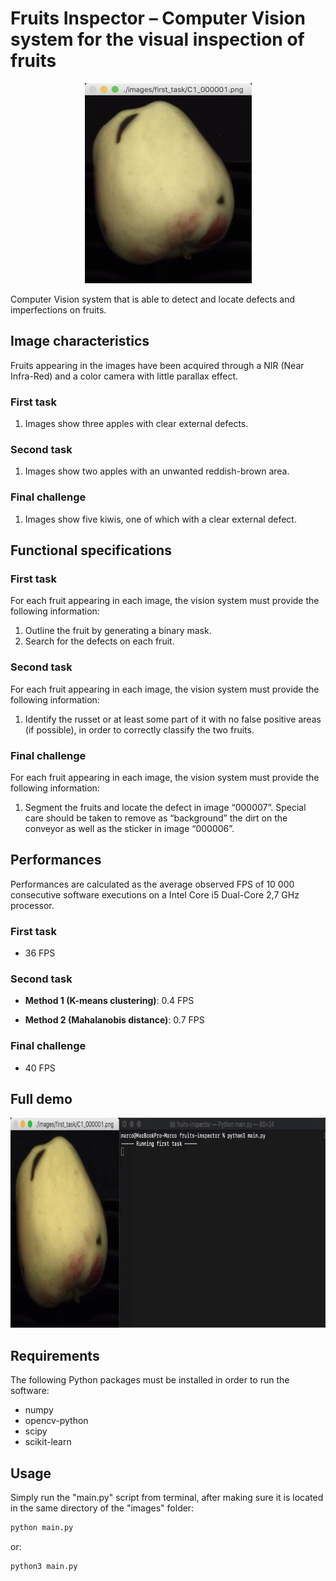 # Fruits Inspector – Computer Vision system for the visual inspection of fruits
<p align="center">
  <img src="https://github.com/bobcorn/fruits-inspector/blob/master/demo/gifs/thumb.gif">
</p>

Computer Vision system that is able to detect and locate defects and imperfections on fruits.

## Image characteristics
Fruits appearing in the images have been acquired through a NIR (Near Infra-Red) and a color camera with little parallax effect.

### First task
1. Images show three apples with clear external defects.

### Second task
1. Images show two apples with an unwanted reddish-brown area.

### Final challenge
1. Images show five kiwis, one of which with a clear external defect.

## Functional specifications
### First task
For each fruit appearing in each image, the vision system must provide the following information:

1. Outline the fruit by generating a binary mask.
2. Search for the defects on each fruit.

### Second task
For each fruit appearing in each image, the vision system must provide the following information:

1. Identify the russet or at least some part of it with no false positive areas (if possible), in order to correctly classify the two fruits.

### Final challenge
For each fruit appearing in each image, the vision system must provide the following information:

1. Segment the fruits and locate the defect in image “000007”. Special care should be taken to remove as “background” the dirt on the conveyor as well as the sticker in image “000006”.

## Performances
Performances are calculated as the average observed FPS of 10 000 consecutive software executions on a Intel Core i5 Dual-Core 2,7 GHz processor.

### First task
* 36 FPS

### Second task
* **Method 1 (K-means clustering)**: 0.4 FPS

* **Method 2 (Mahalanobis distance)**: 0.7 FPS

### Final challenge
* 40 FPS

## Full demo

<p align="center">
  <img src="https://github.com/bobcorn/fruits-inspector/blob/master/demo/gifs/full.gif">
</p>

## Requirements
The following Python packages must be installed in order to run the software:

* numpy
* opencv-python
* scipy
* scikit-learn

## Usage
Simply run the "main.py" script from terminal, after making sure it is located in the same directory of the "images" folder:

```bash
python main.py
```

or:

```bash
python3 main.py
```
